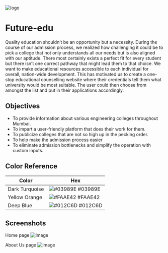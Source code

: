 ![logo](https://user-images.githubusercontent.com/89039068/147740930-0d36bdb4-e6d1-4c03-99f9-8c1095a97a89.png)



# Future-edu

 Quality education shouldn’t be an opportunity but a necessity. During the course of our admission process, we realized how challenging it could be to pick a college that not only understands all our needs but is also aligned with our aptitude. There most certainly exists a perfect fit for every student but there isn’t one correct pathway that might lead them to that choice. We want to make educational resources accessible to each individual for overall, nation-wide development.
 This has motivated us to create a one-stop educational counselling website where their credentials tell them what university would be most suitable. The user could then choose from amongst the list and put in their applications accordingly.


## Objectives

- To provide information about various engineering colleges throughout Mumbai.
- To impart a user-friendly platform that does their work for them.
- To publicize colleges that are not so high up in the pecking order.
- To help make the admission process easier
- To eliminate admission bottlenecks and simplify the operation with custom inputs.

## Color Reference

| Color             | Hex                                                                |
| ----------------- | ------------------------------------------------------------------ |
| Dark Turquoise | ![#03989E](https://via.placeholder.com/10/03989E?text=+) #03989E |
| Yellow Orange | ![#FAAE42](https://via.placeholder.com/10/FAAE42?text=+) #FAAE42 |
| Deep Blue | ![#012C6D](https://via.placeholder.com/10/012C6D?text=+) #012C6D |



## Screenshots
Home page
![image](https://user-images.githubusercontent.com/89039068/147740990-7a6cb59a-8b2c-42c2-9635-aaf7a647e36f.png)

About Us page
![image](https://user-images.githubusercontent.com/89039068/147741269-e0792309-70bc-49f6-bbcc-b152801882e3.png)




